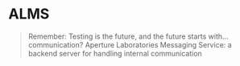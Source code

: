 # ALMS
> Remember: Testing is the future, and the future starts with... communication?
Aperture Laboratories Messaging Service: a backend server for handling internal communication
